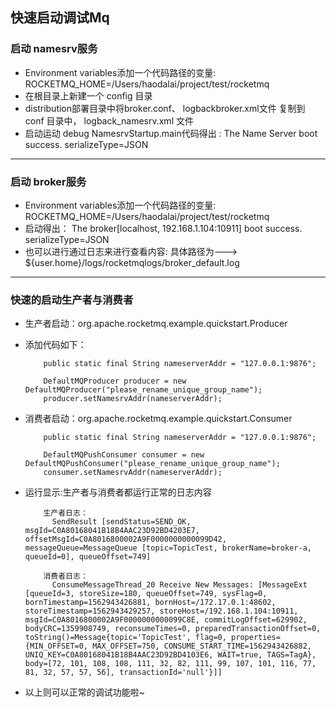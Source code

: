 ## 快速启动调试Mq
### 启动 namesrv服务
+ Environment variables添加一个代码路径的变量: ROCKETMQ_HOME=/Users/haodalai/project/test/rocketmq
+ 在根目录上新建一个 config 目录
+ distribution部署目录中将broker.conf、 logbackbroker.xml文件 复制到 conf 目录中， logback_namesrv.xml 文件
+ 启动运动 debug NamesrvStartup.main代码得出 : The Name Server boot success. serializeType=JSON

-----------

### 启动 broker服务
+ Environment variables添加一个代码路径的变量: ROCKETMQ_HOME=/Users/haodalai/project/test/rocketmq
+ 启动得出： The broker[localhost, 192.168.1.104:10911] boot success. serializeType=JSON
+ 也可以进行通过日志来进行查看内容: 具体路径为---> ${user.home}/logs/rocketmqlogs/broker_default.log

-----------

### 快速的启动生产者与消费者
+ 生产者启动：org.apache.rocketmq.example.quickstart.Producer
+ 添加代码如下：
    ```text
        public static final String nameserverAddr = "127.0.0.1:9876";
        
        DefaultMQProducer producer = new DefaultMQProducer("please_rename_unique_group_name");
        producer.setNamesrvAddr(nameserverAddr);
    ```
    
+ 消费者启动：org.apache.rocketmq.example.quickstart.Consumer
    ```text
        public static final String nameserverAddr = "127.0.0.1:9876";
        
        DefaultMQPushConsumer consumer = new DefaultMQPushConsumer("please_rename_unique_group_name");
        consumer.setNamesrvAddr(nameserverAddr);
    ```
    
+ 运行显示:生产者与消费者都运行正常的日志内容
    ```text
        生产者日志：
          SendResult [sendStatus=SEND_OK, msgId=C0A80168041B18B4AAC23D92BD4203E7, offsetMsgId=C0A8016800002A9F0000000000099D42, messageQueue=MessageQueue [topic=TopicTest, brokerName=broker-a, queueId=0], queueOffset=749]
        
        消费者日志：
          ConsumeMessageThread_20 Receive New Messages: [MessageExt [queueId=3, storeSize=180, queueOffset=749, sysFlag=0, bornTimestamp=1562943426881, bornHost=/172.17.0.1:48602, storeTimestamp=1562943429257, storeHost=/192.168.1.104:10911, msgId=C0A8016800002A9F0000000000099C8E, commitLogOffset=629902, bodyCRC=1359908749, reconsumeTimes=0, preparedTransactionOffset=0, toString()=Message{topic='TopicTest', flag=0, properties={MIN_OFFSET=0, MAX_OFFSET=750, CONSUME_START_TIME=1562943426882, UNIQ_KEY=C0A80168041B18B4AAC23D92BD4103E6, WAIT=true, TAGS=TagA}, body=[72, 101, 108, 108, 111, 32, 82, 111, 99, 107, 101, 116, 77, 81, 32, 57, 57, 56], transactionId='null'}]]
    ```
+ 以上则可以正常的调试功能啦~